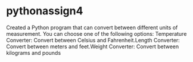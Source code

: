 # pythonassign4
Created a Python program that can convert between different units of measurement. You can choose one of the following options: Temperature Converter: Convert between Celsius and Fahrenheit.Length Converter: Convert between meters and feet.Weight Converter: Convert between kilograms and pounds
